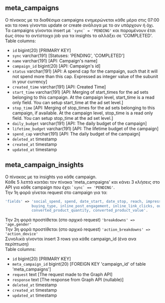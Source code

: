 ## meta_campaigns
Ο πίνακας με τα διαθέσιμα campaigns ενημερώνεται κάθε μέρα στις 07:00 και τα rows γίνονται update or create ανάλογα με το αν υπάρχουν ή όχι. Τα campaigns γίνονται insert με `` `sync` = 'PENDING' `` και παραμένουν έτσι έως ότου το αντίστοιχο job για τα insights το αλλάξει σε 'COMPLETED'.  
Table columns:  
- `id` bigint(20) [PRIMARY KEY]
- `sync` varchar(191) [Statuses: 'PENDING', 'COMPLETED']
- `name` varchar(191) [API: Campaign's name]
- `campaign_id` bigint(20) [API: Campaign's id]
- `status` varchar(191) [API: A spend cap for the campaign, such that it will not spend more than this cap. Expressed as integer value of the subunit in your currency]
- `created_time` varchar(191) [API: Created Time]
- `start_time` varchar(191) [API: Merging of start_times for the ad sets belonging to this campaign. At the campaign level, start_time is a read only field. You can setup start_time at the ad set level.]
- `stop_time` [API: Merging of stop_times for the ad sets belonging to this campaign, if available. At the campaign level, stop_time is a read only field. You can setup stop_time at the ad set level.]
- `daily_budget` varchar(191) [API: The daily budget of the campaign]
- `lifetime_budget` varchar(191) [API: The lifetime budget of the campaign]
- `spend_cap` varchar(191) [API: The daily budget of the campaign] 
- `deleted_at` timestamp
- `created_at` timestamp
- `updated_at` timestamp

## meta_campaign_insights
Ο πίνακας με τα insights για κάθε campaign.  
Κάθε 5 λεπτά κοιτάει τον πίνακα 'meta_campaigns' και κάνει 3 κλήσεις στο API για κάθε campaign που έχει `` `sync` == 'PENDING' ``.  
Την 1η φορά γίνεται request στο campaign για τα:  
```php
'fields' => 'social_spend, spend, date_start, date_stop, reach, impressions, clicks, actions, conversions, conversion_values, 
            buying_type, inline_post_engagement, inline_link_clicks, outbound_clicks, frequency, age_targeting, 
            converted_product_quantity, converted_product_value'.
``` 
Την 2η φορά προστίθεται (στο αρχικό request) ``` 'breakdowns' => 'age,gender' ```  
Την 3η φορά προστίθεται (στο αρχικό request) ``` 'action_breakdowns' => 'action_device' ```  
Συνολικά γίνονται insert 3 rows για κάθε campaign_id (ένα ανα περίπτωση)  
Table columns:  
- `id` bigint(20) [PRIMARY KEY]
- `meta_campaign_id` bigint(20) [FOREIGN KEY 'campaign_id' of table 'meta_campaigns']
- `request` text [The request made to the Graph API]
- `response` text [The response from Graph API (nullable)]
- `deleted_at` timestamp 
- `created_at` timestamp 
- `updated_at` timestamp
